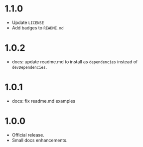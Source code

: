 # 1.1.0

- Update `LICENSE`
- Add badges to `README.md`

# 1.0.2

* docs: update readme.md to install as `dependencies` instead of `devDependencies`.

# 1.0.1

* docs: fix readme.md examples

# 1.0.0

* Official release.
* Small docs enhancements. 